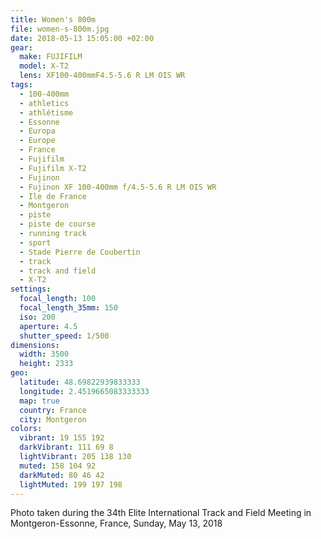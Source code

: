 ```yaml
---
title: Women's 800m
file: women-s-800m.jpg
date: 2018-05-13 15:05:00 +02:00
gear:
  make: FUJIFILM
  model: X-T2
  lens: XF100-400mmF4.5-5.6 R LM OIS WR
tags:
  - 100-400mm
  - athletics
  - athlétisme
  - Essonne
  - Europa
  - Europe
  - France
  - Fujifilm
  - Fujifilm X-T2
  - Fujinon
  - Fujinon XF 100-400mm f/4.5-5.6 R LM OIS WR
  - Ile de France
  - Montgeron
  - piste
  - piste de course
  - running track
  - sport
  - Stade Pierre de Coubertin
  - track
  - track and field
  - X-T2
settings:
  focal_length: 100
  focal_length_35mm: 150
  iso: 200
  aperture: 4.5
  shutter_speed: 1/500
dimensions:
  width: 3500
  height: 2333
geo:
  latitude: 48.69822939833333
  longitude: 2.4519665083333333
  map: true
  country: France
  city: Montgeron
colors:
  vibrant: 19 155 192
  darkVibrant: 111 69 8
  lightVibrant: 205 138 130
  muted: 158 104 92
  darkMuted: 80 46 42
  lightMuted: 199 197 198
---
```


Photo taken during the 34th Elite International Track and Field Meeting in Montgeron-Essonne, France, Sunday, May 13, 2018
